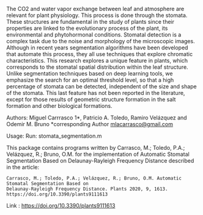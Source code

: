 The CO2 and water vapor exchange between leaf and atmosphere are relevant for plant physiology. This process is 
done through the stomata. These structures are fundamental in the study of plants since their properties are 
linked to the evolutionary process of the plant, its environmental and phytohormonal conditions. Stomatal 
detection is a complex task due to the noise and morphology of the microscopic images. Although in recent years 
segmentation algorithms have been developed that automate this process, they all use techniques that explore
chromatic characteristics. This research explores a unique feature in plants, which corresponds to the stomatal 
spatial distribution within the leaf structure. Unlike segmentation techniques based on deep learning tools,
we emphasize the search for an optimal threshold level, so that a high percentage of stomata can be detected, 
independent of the size and shape of the stomata. This last feature has not been reported in the literature,
except for those results of geometric structure formation in the salt formation and other biological formations.

Authors: Miguel Carrrasco 1*, Patricio A. Toledo, Ramiro Velázquez and Odemir M. Bruno
*corresponding Author mlacarrasco@gmail.com

Usage:
Run: stomata_segmentation.m

This package contains programs written by Carrasco, M.; Toledo, P.A.; Velázquez, R.; Bruno, O.M. 
for the implementation of Automatic Stomatal Segmentation Based on Delaunay-Rayleigh Frequency Distance
described in the article:

    Carrasco, M.; Toledo, P.A.; Velázquez, R.; Bruno, O.M. Automatic Stomatal Segmentation Based on 
    Delaunay-Rayleigh Frequency Distance. Plants 2020, 9, 1613. https://doi.org/10.3390/plants9111613

Link : https://doi.org/10.3390/plants9111613
